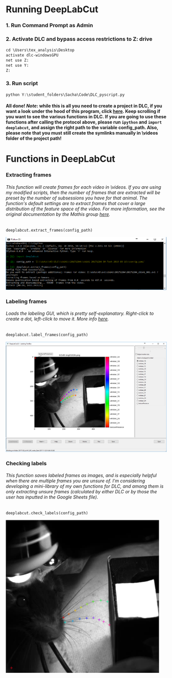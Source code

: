 # Running DeepLabCut

### 1. Run Command Prompt as Admin

### 2. Activate DLC and bypass access restrictions to Z: drive
```
cd \Users\tex_analysis\Desktop
activate dlc-windowsGPU
net use Z:
net use Y:
Z:
```

### 3. Run script
```
python Y:\student_folders\Sacha\Code\DLC_pyscript.py
```

#### All done! *Note*: while this is all you need to create a project in DLC, if you want a look under the hood of this program, click [here](https://github.com/sachaker/deeplabcut_texteam/blob/master/Protocols/runningDLC_Walkthrough.md). Keep scrolling if you want to see the various functions in DLC. If you are going to use these functions after calling the protocol above, please run `ipython` and `import deeplabcut`, and assign the right path to the variable config_path. Also, please note that you must still create the symlinks manually in \videos folder of the project path!

# Functions in DeepLabCut

### Extracting frames
###### This function will create frames for each video in \videos. If you are using my modified scripts, then the number of frames that are extracted will be preset by the number of subsessions you have for that animal. The function's default settings are to extract frames that cover a large distribution of the feature space of the video. For more information, see the original documentation by the Mathis group [here](https://github.com/AlexEMG/DeepLabCut/blob/master/docs/functionDetails.md#c-data-selection). 

```python
deeplabcut.extract_frames(config_path)
```
![alt_text](https://github.com/sachaker/deeplabcut_texteam/blob/master/Protocols/Images/extract_frames.PNG)

### Labeling frames
###### Loads the labeling GUI, which is pretty self-explanatory. Right-click to create a dot, left-click to move it. More info [here](https://github.com/AlexEMG/DeepLabCut/blob/master/docs/functionDetails.md#d-label-frames).  

```python
deeplabcut.label_frames(config_path)
```
![alt_text](https://github.com/sachaker/deeplabcut_texteam/blob/master/Protocols/Images/label_frames.PNG)

### Checking labels
###### This function saves labeled frames as images, and is especially helpful when there are multiple frames you are unsure of. I'm considering developing a mini-library of my own functions for DLC, and among them is only extracting unsure frames (calculated by either DLC or by those the user has inputted in the Google Sheets file).

```python
deeplabcut.check_labels(config_path)
```
![alt_text](https://github.com/sachaker/deeplabcut_texteam/blob/master/Protocols/Images/check_labels.png)

